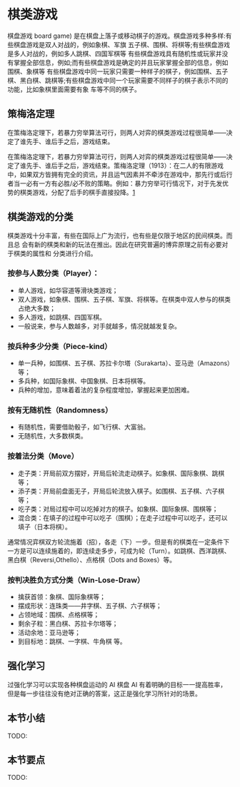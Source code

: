 

<!--
 * @version:
 * @Author:  StevenJokess（蔡舒起） https://github.com/StevenJokess
 * @Date: 2023-05-14 01:59:56
 * @LastEditors:  StevenJokess（蔡舒起） https://github.com/StevenJokess
 * @LastEditTime: 2023-09-20 14:41:41
 * @Description:
 * @Help me: make friends by a867907127@gmail.com and help me get some “foreign” things or service I need in life; 如有帮助，请资助，失业3年了。![支付宝收款码](https://github.com/StevenJokess/d2rl/blob/master/img/%E6%94%B6.jpg)
 * @TODO::
 * @Reference:
-->
# 棋类游戏

棋盘游戏 board game) 是在棋盘上落子或移动棋子的游戏。棋盘游戏多种多样:有些棋盘游戏是双人对战的，例如象棋、军旗 五子棋、围棋、将棋等;有些棋盘游戏是多人对战的，例如多人跳棋、四国军棋等 有些棋盘游戏具有随机性或玩家并没有掌握全部信息，例如;而有些棋盘游戏是确定的并且玩家掌握全部的信息，例如围棋、象棋等 有些棋盘游戏中同一玩家只需要一种样子的棋子，例如围棋、五子棋、黑白棋、跳棋等;有些棋盘游戏中同一个玩家需要不同样子的棋子表示不同的功能，比如象棋里面需要有象 车等不同的棋子。

## 策梅洛定理

在策梅洛定理下，若暴力穷举算法可行，则两人对弈的棋类游戏过程很简单——决定了谁先手、谁后手之后，游戏结束。

在策梅洛定理下，若暴力穷举算法可行，则两人对弈的棋类游戏过程很简单——决定了谁先手、谁后手之后，游戏结束。策梅洛定理（1913）：在二人的有限游戏中，如果双方皆拥有完全的资讯，并且运气因素并不牵涉在游戏中，那先行或后行者当一必有一方有必胜/必不败的策略。例如：暴力穷举可行情况下，对于先发优势的棋类游戏，分配了后手的棋手直接投降。[1]

## 棋类游戏的分类

棋类游戏十分丰富，有些在国际上广为流行，也有些是仅限于地区的民间棋类。而且总
会有新的棋类和新的玩法在推出。因此在研究普遍的博弈原理之前有必要对于棋类的属性和
分类进行介绍。

### 按参与人数分类（Player）：

- 单人游戏，如华容道等滑块类游戏；
- 双人游戏，如象棋、围棋、五子棋、军旗、将棋等。在棋类中双人参与的棋类占绝大多数；
- 多人游戏，如跳棋、四国军棋。
- 一般说来，参与人数越多，对手就越多，情况就越发复杂。

### 按兵种多少分类（Piece-kind）

- 单一兵种，如围棋、五子棋、苏拉卡尔塔（Surakarta）、亚马逊（Amazons）等；
- 多兵种，如国际象棋、中国象棋、日本将棋等。
- 兵种的增加，意味着着法的复杂程度增加，掌握起来更加困难。

### 按有无随机性（Randomness）

- 有随机性，需要借助骰子，如飞行棋、大富翁。
- 无随机性，大多数棋类。

### 按着法分类（Move）

- 走子类：开局前双方摆好，开局后轮流走动棋子。如象棋、国际象棋、跳棋等；
- 添子类：开局前盘面无子，开局后轮流放入棋子。如围棋、五子棋、六子棋等；
- 吃子类：对局过程中可以吃掉对方的棋子。如象棋、国际象棋、围棋等；
- 混合类：在填子的过程中可以吃子（围棋）；在走子过程中可以吃子，还可以填子（日本将棋）。

通常情况弈棋双方轮流施着（招），各走（下）一步。但是有的棋类在一定条件下一方是可以连续施着的，即连续走多步，可成为轮（Turn）。如跳棋、西洋跳棋、黑白棋（Reversi,Othello）、点格棋（Dots and Boxes）等。

### 按判决胜负方式分类（Win-Lose-Draw）

- 擒获首领：象棋、国际象棋等；
- 摆成形状：连珠类——井字棋、五子棋、六子棋等；
- 占领地域：围棋、点格棋等；
- 剩余子粒：黑白棋、苏拉卡尔塔等；
- 活动余地：亚马逊等；
- 到目标地：跳棋、一字棋、牛角棋 等。

## 强化学习

过强化学习可以实现各种棋盘运动的 AI 棋盘 AI 有着明确的目标一一提高胜率，但是每一步往往没有绝对正确的答案，这正是强化学习所针对的场景。

## 本节小结

TODO:

## 本节要点

TODO:

[1]: http://pg.jrj.com.cn/acc/Res/CN_RES/INDUS/2017/10/20/bff2daa6-042b-41f8-837c-4b8575431726.pdf
[2]: http://computergames.caai.cn/download/%E8%AE%A1%E7%AE%97%E6%9C%BA%E5%8D%9A%E5%BC%88%E5%8E%9F%E7%90%86%E4%B8%8E%E6%96%B9%E6%B3%95%E5%AD%A6%E6%A6%82%E8%BF%B0.pdf
